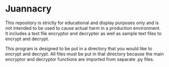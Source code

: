 # Juannacry
This repository is strictly for educational and display purposes only and is not intended to be used to cause actual harm in a production environment. It includes a text file encryptor and decrypter as well as sample text files to encrypt and decrypt.

This program is designed to be put in a directory that you would like to encrypt and decrypt. All files must be put in that directory because the main encryptor and decryptor functions are imported from separate .py files. 
